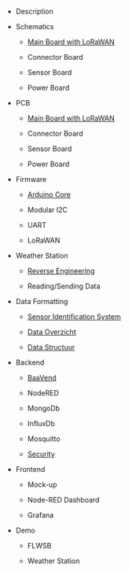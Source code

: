 * Description

* Schematics
  
  * [Main Board with LoRaWAN](./schematics/main-board.md)
  
  * Connector Board

  * Sensor Board

  * Power Board

* PCB
  
  * [Main Board with LoRaWAN](./printed-circuit-boards/main-board.md)

  * Connector Board

  * Sensor Board

  * Power Board

* Firmware

  * [Arduino Core](./arduino-core/README.md)

  * Modular I2C

  * UART

  * LoRaWAN

* Weather Station

  * [Reverse Engineering](./weerstation/Documentatie_Weerstation.md)

  * Reading/Sending Data

* Data Formatting

  * [Sensor Identification System](./data-formatting/sis.md)

  * [Data Overzicht](./data-formatting/data-overzicht.md)

  * [Data Structuur](./data-formatting/data-structuur.md)

* Backend

  * [BaaVend](./backend/baavend.md)

  * NodeRED

  * MongoDb

  * InfluxDb

  * Mosquitto

  * [Security](./backend/security.md)

* Frontend

  * Mock-up

  * Node-RED Dashboard

  * Grafana

* Demo

  * FLWSB

  * Weather Station
